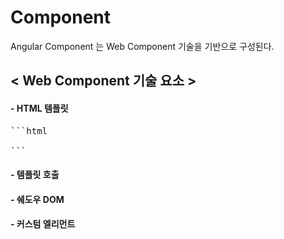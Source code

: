 Component
===========
Angular Component 는 Web Component 기술을 기반으로 구성된다.

< Web Component 기술 요소 >
-----
#### - HTML 템플릿
<pre>
```html
<template id="nav-item-template">
	<div class="nav">
		<div class="item">메인</div>
		<div class="item">서비스 소개</div>
		<div class="item">서비스 특징</div>
	</div>
</template>
```
</pre>
#### - 템플릿 호출

#### - 쉐도우 DOM

#### - 커스텀 엘리먼트
